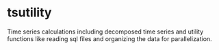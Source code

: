 # tsutility
Time series calculations including decomposed time series and utility functions like reading sql files and organizing the data for parallelization.
